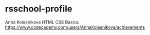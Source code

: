 # rsschool-profile
Anna Kolesnikova 
HTML CSS Basics: https://www.codecademy.com/users/AnnaKolesnikova/achievements
